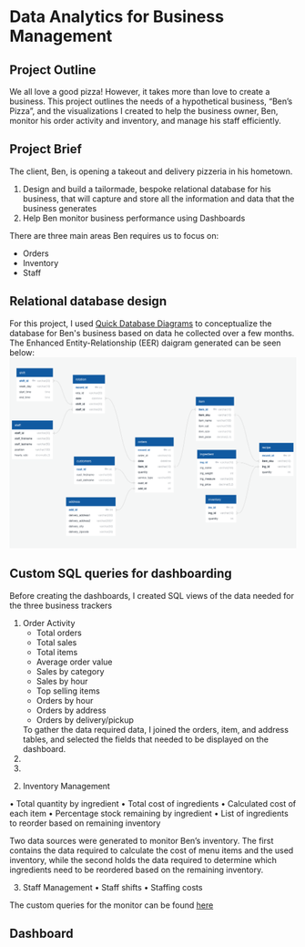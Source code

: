 # Data Analytics for Business Management

## Project Outline
We all love a good pizza! However, it takes more than love to create a business. This project outlines the needs of a hypothetical business, “Ben’s Pizza”, and the visualizations I created to help the business owner, Ben, monitor his order activity and inventory, and manage his staff efficiently.

## Project Brief
The client, Ben, is opening a takeout and delivery pizzeria in his hometown. 
<ol>
  <li>Design and build a tailormade, bespoke relational database for his business, that will capture and store all the information and data that the business generates</li>
  <li>Help Ben monitor business performance using Dashboards</li>
</ol>
 
There are three main areas Ben requires us to focus on:
<ul>
  <li>Orders</li>
  <li>Inventory</li>
  <li>Staff</li>
</ul>

## Relational database design 
For this project, I used [Quick Database Diagrams](https://www.quickdatabasediagrams.com/) to conceptualize the database for Ben's business based on data he collected over a few months. The Enhanced Entity-Relationship (EER) daigram generated can be seen below:
![Database EER](https://github.com/cfonderson/portfolio/blob/main/Data%20Analytics/Business%20Management%20DB/img/qdb_7.png)


## Custom SQL queries for dashboarding
Before creating the dashboards, I created SQL views of the data needed for the three business trackers

<ol>
  <li>Order Activity
    <ul>
      <li>Total orders</li>
      <li>Total sales</li>
      <li>Total items</li>
      <li>Average order value</li>
      <li>Sales by category</li>
      <li>Sales by hour</li>
      <li>Top selling items</li>
      <li>Orders by hour</li>
      <li>Orders by address</li>
      <li>Orders by delivery/pickup</li>
    </ul>
    To gather the data required data, I joined the orders, item, and address tables, and selected the fields that needed to be displayed on the dashboard.
  </li>
  <li>
  </li>
  <li>
  </li>
</ol>


2.	Inventory Management
 
•	Total quantity by ingredient
•	Total cost of ingredients
•	Calculated cost of each item
•	Percentage stock remaining by ingredient
•	List of ingredients to reorder based on remaining inventory
 
Two data sources were generated to monitor Ben’s inventory. The first contains the data required to calculate the cost of menu items and the used inventory, while the second holds the data required to determine which ingredients need to be reordered based on the remaining inventory.


3.	Staff Management
•	Staff shifts
•	Staffing costs

The custom queries for the monitor can be found [here]([https://user-images.githubusercontent.com/122840305/212807093-f4308d01-cf04-4072-847e-d458b8771654.png](https://github.com/cfonderson/portfolio/blob/main/Data%20Analytics/Business%20Management%20DB/dash_queries.sql))

## Dashboard
